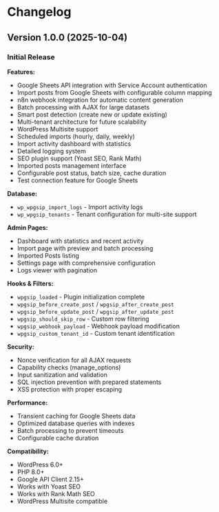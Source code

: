 # Changelog

## Version 1.0.0 (2025-10-04)

### Initial Release

**Features:**
- Google Sheets API integration with Service Account authentication
- Import posts from Google Sheets with configurable column mapping
- n8n webhook integration for automatic content generation
- Batch processing with AJAX for large datasets
- Smart post detection (create new or update existing)
- Multi-tenant architecture for future scalability
- WordPress Multisite support
- Scheduled imports (hourly, daily, weekly)
- Import activity dashboard with statistics
- Detailed logging system
- SEO plugin support (Yoast SEO, Rank Math)
- Imported posts management interface
- Configurable post status, batch size, cache duration
- Test connection feature for Google Sheets

**Database:**
- `wp_wpgsip_import_logs` - Import activity logs
- `wp_wpgsip_tenants` - Tenant configuration for multi-site support

**Admin Pages:**
- Dashboard with statistics and recent activity
- Import page with preview and batch processing
- Imported Posts listing
- Settings page with comprehensive configuration
- Logs viewer with pagination

**Hooks & Filters:**
- `wpgsip_loaded` - Plugin initialization complete
- `wpgsip_before_create_post` / `wpgsip_after_create_post`
- `wpgsip_before_update_post` / `wpgsip_after_update_post`
- `wpgsip_should_skip_row` - Custom row filtering
- `wpgsip_webhook_payload` - Webhook payload modification
- `wpgsip_custom_tenant_id` - Custom tenant identification

**Security:**
- Nonce verification for all AJAX requests
- Capability checks (manage_options)
- Input sanitization and validation
- SQL injection prevention with prepared statements
- XSS protection with proper escaping

**Performance:**
- Transient caching for Google Sheets data
- Optimized database queries with indexes
- Batch processing to prevent timeouts
- Configurable cache duration

**Compatibility:**
- WordPress 6.0+
- PHP 8.0+
- Google API Client 2.15+
- Works with Yoast SEO
- Works with Rank Math SEO
- WordPress Multisite compatible
